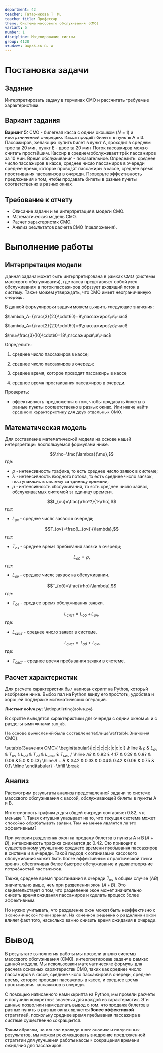 ```yaml
---
department: 42
teacher: Татарникова Т. М.
teacher_title: Профессор
theme: Система массового обслуживания (СМО)
variant: 5
number: 1
discipline: Моделирование систем
group: 4128
student: Воробьев В. А.
---
```


<!--markdownlint-disable ol-prefix, no-inline-html-->
# Постановка задачи

## Задание

Интерпретировать задачу в терминах СМО и рассчитать требуемые характеристики.

## Вариант задания

**Вариант 5:** СМО - билетная касса с одним окошком ($N=1$) и неограниченной очередью. Касса продаёт билеты в пункты А и В. Пассажиров, желающих купить билет в пункт А, проходит в среднем трое за 20 мин, пункт В - двое за 20 мин. Поток пассажиров можно считать простейшим. Кассир в среднем обслуживает трёх пассажиров за 10 мин. Время обслуживания - показательное. Определить: среднее число пассажиров в кассе, среднее число пассажиров в очереди, среднее время, которое проводят пассажиры  в кассе, среднее время простаивания пассажиров в очереди. Проверьте эффективность предложения о том, чтобы продавать билеты в разные пункты соответственно в разных окнах.

## Требование к отчету

- Описание задачи и ее интерпретация в модели СМО.
- Математическая модель СМО.
- Расчет характеристик СМО.
- Анализ результатов расчета СМО (предложения).

# Выполнение работы

## Интерпретация модели

Данная задача может быть интерпретирована в рамках СМО (системы массового обслуживания), где касса представляет собой узел обслуживания, а поток пассажиров образует входящий поток в систему. Также можем утверждать, что СМО имеет неограниченную очередь.

В данной формулировки задачи можем выявить следующие значения:

$\lambda_A={\frac{3}{20}\cdot60}=9\;пассажиров\:в\:час$

$\lambda_A={\frac{2}{20}\cdot60}=6\;пассажиров\:в\:час$

$\mu=\frac{3}{10}\cdot60=18\;пассажиров\:в\:час$

Определить:

1. среднее число пассажиров в кассе;

2. среднее число пассажиров в очереди;

3. среднее время, которое проводят пассажиры  в кассе;

4. среднее время простаивания пассажиров в очереди.

Проверить:

- эффективность предложения о том, чтобы продавать билеты в разные пункты соответственно в разных окнах. Или иначе найти среднюю характеристику для двух отдельных СМО.

## Математическая модель

Для составление математической модели на основе нашей интерпретации воспользуемся формулами ниже.

$$\rho=\frac{\lambda}{\mu},$$
где:

- $\rho$ - интенсивность трафика, то есть среднее число заявок в системе;
- $\lambda$ - интенсивность входного потока, то есть среднее число заявок, поступающих в систему за единицу времени;
- $\mu$ - интенсивность обслуживания, то есть среднее число заявок, обслуживаемых системой за единицу времени.

$$L_{оч}=\frac{\rho^2}{1-\rho},$$
где:

- $L_{оч}$ - среднее число заявок в очереди;

$$T_{оч}=\frac{L_{оч}}{\lambda},$$
где:

- $T_{оч}$ - среднее время пребывания заявки в очереди;

$$L_{об}=\rho,$$
где:

- $L_{об}$ - среднее число заявок на обслуживании.

$$T_{об}=\frac{\rho}{\lambda},$$
где:

- $T_{об}$ - среднее время обслуживания заявки.

$$L_{сист}={L_{об}+L_{оч}},$$
где:

- $L_{сист}$ - среднее число заявок в системе.

$$T_{сист}={T_{об}+T_{оч}},$$
где:

- $T_{сист}$ - среднее время пребывания заявки в системе.

## Расчет характеристик

Для расчета характеристик был написан скрипт на Python, который изображен ниже.
Выбор пал на Python ввиду его простоты, удобства и хорошей поддержке математических операций.

**Листинг solve.py:**
\lstinputlisting{solve.py}

В скрипте выводятся характеристики для очереди с одним окном `ab` и с раздельными окнами `sum_ab`.

На основе вычислений была составлена таблица \ref{table:Значения СМО}.

\sutable{Значения СМО}{
\begin{tabular}{|c|c|c|c|c|c|c|c|}
  \hline
       & $\rho$ & $L_{оч}$ & $T_{оч}$ & $L_{об}$ & $T_{об}$ & $L_{сист}$ & $T_{сист}$\\
  \hline
  $AB$ & $0.82$ & $4.17$ & $0.28$ & $0.83$ & $0.06$ & $5.0$ & $0.33$\\
  \hline
  $A+B$ & $0.42$ & $0.33$ & $0.04$ & $0.42$ & $0.06$ & $0.75$ & $0.1$\\
  \hline
\end{tabular}
} \hfill \break

## Анализ

Рассмотрим результаты анализа представленной задачи по системе массового обслуживания с кассой, обслуживающей билеты в пункты А и В.

Интенсивность трафика $\rho$ для общей очереди составляет $0.82$, что меньше $1$. Такая ситуация указывает на то, что текущая система может спокойно обрабатывать заявки. Тем не менее является ли это эффективным?

При условии разделения окон на продажу билетов в пункты А и В ($A + B$), интенсивность трафика снижается до $0.42$. Это приводит к существенному улучшению среднего времени пребывания пассажиров в системе и в очереди. Такой подход к организации кассового обслуживания может быть более эффективным с практической точки зрения, обеспечивая более быстрое обслуживание и удовлетворение потребностей пассажиров.

Также, среднее время простаивания в очереди $T_{оч}$ в общем случае ($AB$) значительно выше, чем при разделении окон ($A + B$). Это свидетельствует о том, что разделение окон может значительно снизить время ожидания пассажиров и сделать процесс более эффективным.

Но нужно учитывать, что разделение окон может быть неэффективно с экономической точки зрения. На конечное решение о разделении окон влияет факт того, насколько важно снизить время ожидания в очереди.

# Вывод

В результате выполнения работы мы провели анализ системы массового обслуживания (СМО), интерпретировав задачу в рамках данной модели. Мы использовали математические формулы для расчета основных характеристик СМО, таких как среднее число пассажиров в кассе, среднее число пассажиров в очереди, среднее время, которое проводят пассажиры в кассе, и среднее время простаивания пассажиров в очереди.

С помощью написанного нами скрипта на Python, мы провели расчеты и получили конкретные значения для каждой из характеристик. Эти данные позволили нам сделать вывод о том, что продажа билетов в разные пункты в разных окнах является **более эффективной** стратегией, поскольку среднее время пребывания пассажира в системе существенно сокращается.

Таким образом, на основе проведенного анализа и полученных результатов, мы можем рекомендовать внедрение предложенной стратегии для улучшения работы кассы и сокращения времени ожидания для пассажиров.
